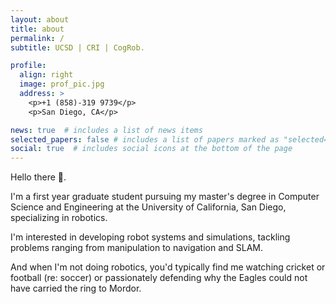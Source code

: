 ```yaml
---
layout: about
title: about
permalink: /
subtitle: UCSD | CRI | CogRob.

profile:
  align: right
  image: prof_pic.jpg
  address: >
    <p>+1 (858)-319 9739</p>
    <p>San Diego, CA</p>

news: true  # includes a list of news items
selected_papers: false # includes a list of papers marked as "selected={true}"
social: true  # includes social icons at the bottom of the page
---
```


Hello there &#128075;.

I'm a first year graduate student pursuing my master's degree in Computer Science and Engineering at the University of California, San Diego, specializing in robotics.

I'm interested in developing robot systems and simulations, tackling problems ranging from manipulation to navigation and SLAM.

And when I'm not doing robotics, you'd typically find me watching cricket or football (re: soccer) or passionately defending why the Eagles could not have carried the ring to Mordor.
